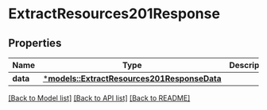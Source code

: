 # ExtractResources201Response

## Properties
Name | Type | Description | Notes
------------ | ------------- | ------------- | -------------
**data** | [***models::ExtractResources201ResponseData**](extract_resources_201_response_data.md) |  | 

[[Back to Model list]](../README.md#documentation-for-models) [[Back to API list]](../README.md#documentation-for-api-endpoints) [[Back to README]](../README.md)


